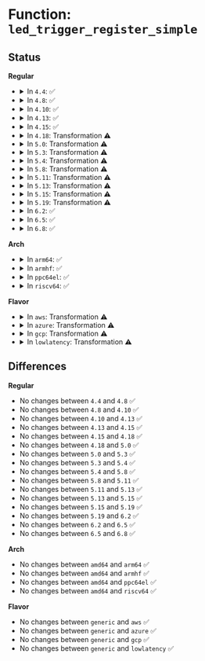 # Function: <code>led_trigger_register_simple</code>

## Status
<b>Regular</b>
<ul>
<li>
<details>
<summary>In <code>4.4</code>: ✅</summary>

```c
void led_trigger_register_simple(const char *name, struct led_trigger **tp);
```

**Collision:** Unique Global

**Inline:** No

**Transformation:** False

**Instances:**

```
In drivers/leds/led-triggers.c (ffffffff816cec40)
Location: drivers/leds/led-triggers.c:308
Inline: False
Direct callers:
  - drivers/usb/common/led.c:ledtrig_usb_init
  - drivers/usb/common/led.c:ledtrig_usb_init
  - drivers/power/power_supply_leds.c:power_supply_create_triggers
  - drivers/power/power_supply_leds.c:power_supply_create_triggers
  - drivers/power/power_supply_leds.c:power_supply_create_triggers
  - drivers/power/power_supply_leds.c:power_supply_create_triggers
  - drivers/power/power_supply_leds.c:power_supply_create_triggers
  - drivers/leds/trigger/ledtrig-cpu.c:ledtrig_cpu_init
```
**Symbols:**

```
ffffffff816cec40-ffffffff816cecc8: led_trigger_register_simple (STB_GLOBAL)
```
</details>
</li>
<li>
<details>
<summary>In <code>4.8</code>: ✅</summary>

```c
void led_trigger_register_simple(const char *name, struct led_trigger **tp);
```

**Collision:** Unique Global

**Inline:** No

**Transformation:** False

**Instances:**

```
In drivers/leds/led-triggers.c (ffffffff81731d40)
Location: drivers/leds/led-triggers.c:329
Inline: False
Direct callers:
  - drivers/usb/common/led.c:ledtrig_usb_init
  - drivers/usb/common/led.c:ledtrig_usb_init
  - drivers/power/power_supply_leds.c:power_supply_create_triggers
  - drivers/power/power_supply_leds.c:power_supply_create_triggers
  - drivers/power/power_supply_leds.c:power_supply_create_triggers
  - drivers/power/power_supply_leds.c:power_supply_create_triggers
  - drivers/power/power_supply_leds.c:power_supply_create_triggers
  - drivers/leds/trigger/ledtrig-disk.c:ledtrig_disk_init
  - drivers/leds/trigger/ledtrig-disk.c:ledtrig_disk_init
  - drivers/leds/trigger/ledtrig-mtd.c:ledtrig_mtd_init
  - drivers/leds/trigger/ledtrig-mtd.c:ledtrig_mtd_init
  - drivers/leds/trigger/ledtrig-cpu.c:ledtrig_cpu_init
  - drivers/leds/trigger/ledtrig-panic.c:ledtrig_panic_init
```
**Symbols:**

```
ffffffff81731d40-ffffffff81731dca: led_trigger_register_simple (STB_GLOBAL)
```
</details>
</li>
<li>
<details>
<summary>In <code>4.10</code>: ✅</summary>

```c
void led_trigger_register_simple(const char *name, struct led_trigger **tp);
```

**Collision:** Unique Global

**Inline:** No

**Transformation:** False

**Instances:**

```
In drivers/leds/led-triggers.c (ffffffff81764d10)
Location: drivers/leds/led-triggers.c:336
Inline: False
Direct callers:
  - drivers/usb/common/led.c:ledtrig_usb_init
  - drivers/usb/common/led.c:ledtrig_usb_init
  - drivers/power/supply/power_supply_leds.c:power_supply_create_triggers
  - drivers/power/supply/power_supply_leds.c:power_supply_create_triggers
  - drivers/power/supply/power_supply_leds.c:power_supply_create_triggers
  - drivers/power/supply/power_supply_leds.c:power_supply_create_triggers
  - drivers/power/supply/power_supply_leds.c:power_supply_create_triggers
  - drivers/leds/trigger/ledtrig-disk.c:ledtrig_disk_init
  - drivers/leds/trigger/ledtrig-disk.c:ledtrig_disk_init
  - drivers/leds/trigger/ledtrig-mtd.c:ledtrig_mtd_init
  - drivers/leds/trigger/ledtrig-mtd.c:ledtrig_mtd_init
  - drivers/leds/trigger/ledtrig-cpu.c:ledtrig_cpu_init
  - drivers/leds/trigger/ledtrig-panic.c:ledtrig_panic_init
```
**Symbols:**

```
ffffffff81764d10-ffffffff81764d9a: led_trigger_register_simple (STB_GLOBAL)
```
</details>
</li>
<li>
<details>
<summary>In <code>4.13</code>: ✅</summary>

```c
void led_trigger_register_simple(const char *name, struct led_trigger **tp);
```

**Collision:** Unique Global

**Inline:** No

**Transformation:** False

**Instances:**

```
In drivers/leds/led-triggers.c (ffffffff81783480)
Location: drivers/leds/led-triggers.c:336
Inline: False
Direct callers:
  - drivers/usb/common/led.c:ledtrig_usb_init
  - drivers/usb/common/led.c:ledtrig_usb_init
  - drivers/power/supply/power_supply_leds.c:power_supply_create_triggers
  - drivers/power/supply/power_supply_leds.c:power_supply_create_triggers
  - drivers/power/supply/power_supply_leds.c:power_supply_create_triggers
  - drivers/power/supply/power_supply_leds.c:power_supply_create_triggers
  - drivers/power/supply/power_supply_leds.c:power_supply_create_triggers
  - drivers/leds/trigger/ledtrig-disk.c:ledtrig_disk_init
  - drivers/leds/trigger/ledtrig-disk.c:ledtrig_disk_init
  - drivers/leds/trigger/ledtrig-mtd.c:ledtrig_mtd_init
  - drivers/leds/trigger/ledtrig-mtd.c:ledtrig_mtd_init
  - drivers/leds/trigger/ledtrig-cpu.c:ledtrig_cpu_init
  - drivers/leds/trigger/ledtrig-cpu.c:ledtrig_cpu_init
  - drivers/leds/trigger/ledtrig-panic.c:ledtrig_panic_init
```
**Symbols:**

```
ffffffff81783480-ffffffff81783508: led_trigger_register_simple (STB_GLOBAL)
```
</details>
</li>
<li>
<details>
<summary>In <code>4.15</code>: ✅</summary>

```c
void led_trigger_register_simple(const char *name, struct led_trigger **tp);
```

**Collision:** Unique Global

**Inline:** No

**Transformation:** False

**Instances:**

```
In drivers/leds/led-triggers.c (ffffffff817f9840)
Location: drivers/leds/led-triggers.c:336
Inline: False
Direct callers:
  - drivers/usb/common/led.c:ledtrig_usb_init
  - drivers/usb/common/led.c:ledtrig_usb_init
  - drivers/power/supply/power_supply_leds.c:power_supply_create_triggers
  - drivers/power/supply/power_supply_leds.c:power_supply_create_triggers
  - drivers/power/supply/power_supply_leds.c:power_supply_create_triggers
  - drivers/power/supply/power_supply_leds.c:power_supply_create_triggers
  - drivers/power/supply/power_supply_leds.c:power_supply_create_triggers
  - drivers/leds/trigger/ledtrig-disk.c:ledtrig_disk_init
  - drivers/leds/trigger/ledtrig-disk.c:ledtrig_disk_init
  - drivers/leds/trigger/ledtrig-mtd.c:ledtrig_mtd_init
  - drivers/leds/trigger/ledtrig-mtd.c:ledtrig_mtd_init
  - drivers/leds/trigger/ledtrig-cpu.c:ledtrig_cpu_init
  - drivers/leds/trigger/ledtrig-cpu.c:ledtrig_cpu_init
  - drivers/leds/trigger/ledtrig-panic.c:ledtrig_panic_init
```
**Symbols:**

```
ffffffff817f9840-ffffffff817f98c8: led_trigger_register_simple (STB_GLOBAL)
```
</details>
</li>
<li>
<details>
<summary>In <code>4.18</code>: Transformation ⚠️</summary>

```c
void led_trigger_register_simple(const char *name, struct led_trigger **tp);
```

**Collision:** Unique Global

**Inline:** No

**Transformation:** True

**Instances:**

```
In drivers/leds/led-triggers.c (0)
Location: drivers/leds/led-triggers.c:336
Inline: False
Direct callers:
  - drivers/usb/common/led.c:ledtrig_usb_init
  - drivers/usb/common/led.c:ledtrig_usb_init
  - drivers/power/supply/power_supply_leds.c:power_supply_create_triggers
  - drivers/power/supply/power_supply_leds.c:power_supply_create_triggers
  - drivers/power/supply/power_supply_leds.c:power_supply_create_triggers
  - drivers/power/supply/power_supply_leds.c:power_supply_create_triggers
  - drivers/power/supply/power_supply_leds.c:power_supply_create_triggers
  - drivers/leds/trigger/ledtrig-disk.c:ledtrig_disk_init
  - drivers/leds/trigger/ledtrig-disk.c:ledtrig_disk_init
  - drivers/leds/trigger/ledtrig-disk.c:ledtrig_disk_init
  - drivers/leds/trigger/ledtrig-disk.c:ledtrig_disk_init
  - drivers/leds/trigger/ledtrig-mtd.c:ledtrig_mtd_init
  - drivers/leds/trigger/ledtrig-mtd.c:ledtrig_mtd_init
  - drivers/leds/trigger/ledtrig-cpu.c:ledtrig_cpu_init
  - drivers/leds/trigger/ledtrig-cpu.c:ledtrig_cpu_init
  - drivers/leds/trigger/ledtrig-panic.c:ledtrig_panic_init
```
**Symbols:**

```
ffffffff81842f45-ffffffff81842f59: led_trigger_register_simple.cold.12 (STB_LOCAL)
ffffffff81842e50-ffffffff81842ecb: led_trigger_register_simple (STB_GLOBAL)
```
</details>
</li>
<li>
<details>
<summary>In <code>5.0</code>: Transformation ⚠️</summary>

```c
void led_trigger_register_simple(const char *name, struct led_trigger **tp);
```

**Collision:** Unique Global

**Inline:** No

**Transformation:** True

**Instances:**

```
In drivers/leds/led-triggers.c (0)
Location: drivers/leds/led-triggers.c:374
Inline: False
Direct callers:
  - drivers/usb/common/led.c:ledtrig_usb_init
  - drivers/usb/common/led.c:ledtrig_usb_init
  - drivers/power/supply/power_supply_leds.c:power_supply_create_triggers
  - drivers/power/supply/power_supply_leds.c:power_supply_create_triggers
  - drivers/power/supply/power_supply_leds.c:power_supply_create_triggers
  - drivers/power/supply/power_supply_leds.c:power_supply_create_triggers
  - drivers/power/supply/power_supply_leds.c:power_supply_create_triggers
  - drivers/leds/trigger/ledtrig-disk.c:ledtrig_disk_init
  - drivers/leds/trigger/ledtrig-disk.c:ledtrig_disk_init
  - drivers/leds/trigger/ledtrig-disk.c:ledtrig_disk_init
  - drivers/leds/trigger/ledtrig-disk.c:ledtrig_disk_init
  - drivers/leds/trigger/ledtrig-mtd.c:ledtrig_mtd_init
  - drivers/leds/trigger/ledtrig-mtd.c:ledtrig_mtd_init
  - drivers/leds/trigger/ledtrig-cpu.c:ledtrig_cpu_init
  - drivers/leds/trigger/ledtrig-cpu.c:ledtrig_cpu_init
  - drivers/leds/trigger/ledtrig-panic.c:ledtrig_panic_init
```
**Symbols:**

```
ffffffff8186ef55-ffffffff8186ef69: led_trigger_register_simple.cold.11 (STB_LOCAL)
ffffffff8186edd0-ffffffff8186ee4b: led_trigger_register_simple (STB_GLOBAL)
```
</details>
</li>
<li>
<details>
<summary>In <code>5.3</code>: Transformation ⚠️</summary>

```c
void led_trigger_register_simple(const char *name, struct led_trigger **tp);
```

**Collision:** Unique Global

**Inline:** No

**Transformation:** True

**Instances:**

```
In drivers/leds/led-triggers.c (0)
Location: drivers/leds/led-triggers.c:370
Inline: False
Direct callers:
  - drivers/usb/common/led.c:ledtrig_usb_init
  - drivers/usb/common/led.c:ledtrig_usb_init
  - drivers/power/supply/power_supply_leds.c:power_supply_create_triggers
  - drivers/power/supply/power_supply_leds.c:power_supply_create_triggers
  - drivers/power/supply/power_supply_leds.c:power_supply_create_triggers
  - drivers/power/supply/power_supply_leds.c:power_supply_create_triggers
  - drivers/power/supply/power_supply_leds.c:power_supply_create_triggers
  - drivers/leds/trigger/ledtrig-disk.c:ledtrig_disk_init
  - drivers/leds/trigger/ledtrig-disk.c:ledtrig_disk_init
  - drivers/leds/trigger/ledtrig-disk.c:ledtrig_disk_init
  - drivers/leds/trigger/ledtrig-disk.c:ledtrig_disk_init
  - drivers/leds/trigger/ledtrig-mtd.c:ledtrig_mtd_init
  - drivers/leds/trigger/ledtrig-mtd.c:ledtrig_mtd_init
  - drivers/leds/trigger/ledtrig-cpu.c:ledtrig_cpu_init
  - drivers/leds/trigger/ledtrig-cpu.c:ledtrig_cpu_init
  - drivers/leds/trigger/ledtrig-panic.c:ledtrig_panic_init
```
**Symbols:**

```
ffffffff818b324d-ffffffff818b3261: led_trigger_register_simple.cold (STB_LOCAL)
ffffffff818b3080-ffffffff818b30fb: led_trigger_register_simple (STB_GLOBAL)
```
</details>
</li>
<li>
<details>
<summary>In <code>5.4</code>: Transformation ⚠️</summary>

```c
void led_trigger_register_simple(const char *name, struct led_trigger **tp);
```

**Collision:** Unique Global

**Inline:** No

**Transformation:** True

**Instances:**

```
In drivers/leds/led-triggers.c (0)
Location: drivers/leds/led-triggers.c:371
Inline: False
Direct callers:
  - drivers/usb/common/led.c:ledtrig_usb_init
  - drivers/usb/common/led.c:ledtrig_usb_init
  - drivers/power/supply/power_supply_leds.c:power_supply_create_triggers
  - drivers/power/supply/power_supply_leds.c:power_supply_create_triggers
  - drivers/power/supply/power_supply_leds.c:power_supply_create_triggers
  - drivers/power/supply/power_supply_leds.c:power_supply_create_triggers
  - drivers/power/supply/power_supply_leds.c:power_supply_create_triggers
  - drivers/leds/trigger/ledtrig-disk.c:ledtrig_disk_init
  - drivers/leds/trigger/ledtrig-disk.c:ledtrig_disk_init
  - drivers/leds/trigger/ledtrig-disk.c:ledtrig_disk_init
  - drivers/leds/trigger/ledtrig-disk.c:ledtrig_disk_init
  - drivers/leds/trigger/ledtrig-mtd.c:ledtrig_mtd_init
  - drivers/leds/trigger/ledtrig-mtd.c:ledtrig_mtd_init
  - drivers/leds/trigger/ledtrig-cpu.c:ledtrig_cpu_init
  - drivers/leds/trigger/ledtrig-cpu.c:ledtrig_cpu_init
  - drivers/leds/trigger/ledtrig-panic.c:ledtrig_panic_init
```
**Symbols:**

```
ffffffff818e5b6d-ffffffff818e5b81: led_trigger_register_simple.cold (STB_LOCAL)
ffffffff818e59a0-ffffffff818e5a1b: led_trigger_register_simple (STB_GLOBAL)
```
</details>
</li>
<li>
<details>
<summary>In <code>5.8</code>: Transformation ⚠️</summary>

```c
void led_trigger_register_simple(const char *name, struct led_trigger **tp);
```

**Collision:** Unique Global

**Inline:** No

**Transformation:** True

**Instances:**

```
In drivers/leds/led-triggers.c (0)
Location: drivers/leds/led-triggers.c:417
Inline: False
Direct callers:
  - drivers/usb/common/led.c:ledtrig_usb_init
  - drivers/usb/common/led.c:ledtrig_usb_init
  - drivers/power/supply/power_supply_leds.c:power_supply_create_triggers
  - drivers/power/supply/power_supply_leds.c:power_supply_create_bat_triggers
  - drivers/power/supply/power_supply_leds.c:power_supply_create_bat_triggers
  - drivers/power/supply/power_supply_leds.c:power_supply_create_bat_triggers
  - drivers/power/supply/power_supply_leds.c:power_supply_create_bat_triggers
  - drivers/mmc/core/host.c:mmc_add_host
  - drivers/leds/trigger/ledtrig-disk.c:ledtrig_disk_init
  - drivers/leds/trigger/ledtrig-disk.c:ledtrig_disk_init
  - drivers/leds/trigger/ledtrig-disk.c:ledtrig_disk_init
  - drivers/leds/trigger/ledtrig-disk.c:ledtrig_disk_init
  - drivers/leds/trigger/ledtrig-mtd.c:ledtrig_mtd_init
  - drivers/leds/trigger/ledtrig-mtd.c:ledtrig_mtd_init
  - drivers/leds/trigger/ledtrig-cpu.c:ledtrig_cpu_init
  - drivers/leds/trigger/ledtrig-cpu.c:ledtrig_cpu_init
  - drivers/leds/trigger/ledtrig-panic.c:ledtrig_panic_init
```
**Symbols:**

```
ffffffff819b8e27-ffffffff819b8e3b: led_trigger_register_simple.cold (STB_LOCAL)
ffffffff819b8b50-ffffffff819b8bcb: led_trigger_register_simple (STB_GLOBAL)
```
</details>
</li>
<li>
<details>
<summary>In <code>5.11</code>: Transformation ⚠️</summary>

```c
void led_trigger_register_simple(const char *name, struct led_trigger **tp);
```

**Collision:** Unique Global

**Inline:** No

**Transformation:** True

**Instances:**

```
In drivers/leds/led-triggers.c (0)
Location: drivers/leds/led-triggers.c:433
Inline: False
Direct callers:
  - drivers/usb/common/led.c:ledtrig_usb_init
  - drivers/usb/common/led.c:ledtrig_usb_init
  - drivers/power/supply/power_supply_leds.c:power_supply_create_triggers
  - drivers/power/supply/power_supply_leds.c:power_supply_create_bat_triggers
  - drivers/power/supply/power_supply_leds.c:power_supply_create_bat_triggers
  - drivers/power/supply/power_supply_leds.c:power_supply_create_bat_triggers
  - drivers/power/supply/power_supply_leds.c:power_supply_create_bat_triggers
  - drivers/mmc/core/host.c:mmc_add_host
  - drivers/leds/trigger/ledtrig-disk.c:ledtrig_disk_init
  - drivers/leds/trigger/ledtrig-disk.c:ledtrig_disk_init
  - drivers/leds/trigger/ledtrig-disk.c:ledtrig_disk_init
  - drivers/leds/trigger/ledtrig-disk.c:ledtrig_disk_init
  - drivers/leds/trigger/ledtrig-mtd.c:ledtrig_mtd_init
  - drivers/leds/trigger/ledtrig-mtd.c:ledtrig_mtd_init
  - drivers/leds/trigger/ledtrig-cpu.c:ledtrig_cpu_init
  - drivers/leds/trigger/ledtrig-cpu.c:ledtrig_cpu_init
  - drivers/leds/trigger/ledtrig-panic.c:ledtrig_panic_init
```
**Symbols:**

```
ffffffff81c2b4b1-ffffffff81c2b4c5: led_trigger_register_simple.cold (STB_LOCAL)
ffffffff819bb060-ffffffff819bb0db: led_trigger_register_simple (STB_GLOBAL)
```
</details>
</li>
<li>
<details>
<summary>In <code>5.13</code>: Transformation ⚠️</summary>

```c
void led_trigger_register_simple(const char *name, struct led_trigger **tp);
```

**Collision:** Unique Global

**Inline:** No

**Transformation:** True

**Instances:**

```
In drivers/leds/led-triggers.c (0)
Location: drivers/leds/led-triggers.c:433
Inline: False
Direct callers:
  - drivers/usb/common/led.c:ledtrig_usb_init
  - drivers/usb/common/led.c:ledtrig_usb_init
  - drivers/power/supply/power_supply_leds.c:power_supply_create_triggers
  - drivers/power/supply/power_supply_leds.c:power_supply_create_triggers
  - drivers/power/supply/power_supply_leds.c:power_supply_create_triggers
  - drivers/power/supply/power_supply_leds.c:power_supply_create_triggers
  - drivers/power/supply/power_supply_leds.c:power_supply_create_triggers
  - drivers/mmc/core/host.c:mmc_add_host
  - drivers/leds/trigger/ledtrig-disk.c:ledtrig_disk_init
  - drivers/leds/trigger/ledtrig-disk.c:ledtrig_disk_init
  - drivers/leds/trigger/ledtrig-disk.c:ledtrig_disk_init
  - drivers/leds/trigger/ledtrig-disk.c:ledtrig_disk_init
  - drivers/leds/trigger/ledtrig-mtd.c:ledtrig_mtd_init
  - drivers/leds/trigger/ledtrig-mtd.c:ledtrig_mtd_init
  - drivers/leds/trigger/ledtrig-cpu.c:ledtrig_cpu_init
  - drivers/leds/trigger/ledtrig-cpu.c:ledtrig_cpu_init
  - drivers/leds/trigger/ledtrig-panic.c:ledtrig_panic_init
```
**Symbols:**

```
ffffffff81c1d858-ffffffff81c1d86c: led_trigger_register_simple.cold (STB_LOCAL)
ffffffff8199f870-ffffffff8199f8e9: led_trigger_register_simple (STB_GLOBAL)
```
</details>
</li>
<li>
<details>
<summary>In <code>5.15</code>: Transformation ⚠️</summary>

```c
void led_trigger_register_simple(const char *name, struct led_trigger **tp);
```

**Collision:** Unique Global

**Inline:** No

**Transformation:** True

**Instances:**

```
In drivers/leds/led-triggers.c (0)
Location: drivers/leds/led-triggers.c:433
Inline: False
Direct callers:
  - drivers/usb/common/led.c:ledtrig_usb_init
  - drivers/usb/common/led.c:ledtrig_usb_init
  - drivers/power/supply/power_supply_leds.c:power_supply_create_triggers
  - drivers/power/supply/power_supply_leds.c:power_supply_create_triggers
  - drivers/power/supply/power_supply_leds.c:power_supply_create_triggers
  - drivers/power/supply/power_supply_leds.c:power_supply_create_triggers
  - drivers/power/supply/power_supply_leds.c:power_supply_create_triggers
  - drivers/leds/trigger/ledtrig-disk.c:ledtrig_disk_init
  - drivers/leds/trigger/ledtrig-disk.c:ledtrig_disk_init
  - drivers/leds/trigger/ledtrig-disk.c:ledtrig_disk_init
  - drivers/leds/trigger/ledtrig-disk.c:ledtrig_disk_init
  - drivers/leds/trigger/ledtrig-mtd.c:ledtrig_mtd_init
  - drivers/leds/trigger/ledtrig-mtd.c:ledtrig_mtd_init
  - drivers/leds/trigger/ledtrig-cpu.c:ledtrig_cpu_init
  - drivers/leds/trigger/ledtrig-cpu.c:ledtrig_cpu_init
  - drivers/leds/trigger/ledtrig-panic.c:ledtrig_panic_init
```
**Symbols:**

```
ffffffff81d2eb77-ffffffff81d2eb8b: led_trigger_register_simple.cold (STB_LOCAL)
ffffffff81a4c510-ffffffff81a4c589: led_trigger_register_simple (STB_GLOBAL)
```
</details>
</li>
<li>
<details>
<summary>In <code>5.19</code>: Transformation ⚠️</summary>

```c
void led_trigger_register_simple(const char *name, struct led_trigger **tp);
```

**Collision:** Unique Global

**Inline:** No

**Transformation:** True

**Instances:**

```
In drivers/leds/led-triggers.c (0)
Location: drivers/leds/led-triggers.c:434
Inline: False
Direct callers:
  - drivers/usb/common/led.c:ledtrig_usb_init
  - drivers/usb/common/led.c:ledtrig_usb_init
  - drivers/power/supply/power_supply_leds.c:power_supply_create_triggers
  - drivers/power/supply/power_supply_leds.c:power_supply_create_triggers
  - drivers/power/supply/power_supply_leds.c:power_supply_create_triggers
  - drivers/power/supply/power_supply_leds.c:power_supply_create_triggers
  - drivers/power/supply/power_supply_leds.c:power_supply_create_triggers
  - drivers/leds/trigger/ledtrig-disk.c:ledtrig_disk_init
  - drivers/leds/trigger/ledtrig-disk.c:ledtrig_disk_init
  - drivers/leds/trigger/ledtrig-disk.c:ledtrig_disk_init
  - drivers/leds/trigger/ledtrig-disk.c:ledtrig_disk_init
  - drivers/leds/trigger/ledtrig-mtd.c:ledtrig_mtd_init
  - drivers/leds/trigger/ledtrig-mtd.c:ledtrig_mtd_init
  - drivers/leds/trigger/ledtrig-cpu.c:ledtrig_cpu_init
  - drivers/leds/trigger/ledtrig-cpu.c:ledtrig_cpu_init
  - drivers/leds/trigger/ledtrig-panic.c:ledtrig_panic_init
```
**Symbols:**

```
ffffffff81efaffc-ffffffff81efb010: led_trigger_register_simple.cold (STB_LOCAL)
ffffffff81bbac90-ffffffff81bbad1d: led_trigger_register_simple (STB_GLOBAL)
```
</details>
</li>
<li>
<details>
<summary>In <code>6.2</code>: ✅</summary>

```c
void led_trigger_register_simple(const char *name, struct led_trigger **tp);
```

**Collision:** Unique Global

**Inline:** No

**Transformation:** False

**Instances:**

```
In drivers/leds/led-triggers.c (ffffffff81d602b0)
Location: drivers/leds/led-triggers.c:434
Inline: False
Direct callers:
  - drivers/usb/common/led.c:ledtrig_usb_init
  - drivers/usb/common/led.c:ledtrig_usb_init
  - drivers/power/supply/power_supply_leds.c:power_supply_create_triggers
  - drivers/power/supply/power_supply_leds.c:power_supply_create_triggers
  - drivers/power/supply/power_supply_leds.c:power_supply_create_triggers
  - drivers/power/supply/power_supply_leds.c:power_supply_create_triggers
  - drivers/power/supply/power_supply_leds.c:power_supply_create_triggers
  - drivers/leds/trigger/ledtrig-disk.c:ledtrig_disk_init
  - drivers/leds/trigger/ledtrig-disk.c:ledtrig_disk_init
  - drivers/leds/trigger/ledtrig-disk.c:ledtrig_disk_init
  - drivers/leds/trigger/ledtrig-disk.c:ledtrig_disk_init
  - drivers/leds/trigger/ledtrig-mtd.c:ledtrig_mtd_init
  - drivers/leds/trigger/ledtrig-mtd.c:ledtrig_mtd_init
  - drivers/leds/trigger/ledtrig-cpu.c:ledtrig_cpu_init
  - drivers/leds/trigger/ledtrig-cpu.c:ledtrig_cpu_init
  - drivers/leds/trigger/ledtrig-panic.c:ledtrig_panic_init
```
**Symbols:**

```
ffffffff81d602b0-ffffffff81d60345: led_trigger_register_simple (STB_GLOBAL)
```
</details>
</li>
<li>
<details>
<summary>In <code>6.5</code>: ✅</summary>

```c
void led_trigger_register_simple(const char *name, struct led_trigger **tp);
```

**Collision:** Unique Global

**Inline:** No

**Transformation:** False

**Instances:**

```
In drivers/leds/led-triggers.c (ffffffff81dcb3a0)
Location: drivers/leds/led-triggers.c:435
Inline: False
Direct callers:
  - drivers/usb/common/led.c:ledtrig_usb_init
  - drivers/usb/common/led.c:ledtrig_usb_init
  - drivers/power/supply/power_supply_leds.c:power_supply_create_triggers
  - drivers/power/supply/power_supply_leds.c:power_supply_create_triggers
  - drivers/power/supply/power_supply_leds.c:power_supply_create_triggers
  - drivers/power/supply/power_supply_leds.c:power_supply_create_triggers
  - drivers/power/supply/power_supply_leds.c:power_supply_create_triggers
  - drivers/leds/trigger/ledtrig-disk.c:ledtrig_disk_init
  - drivers/leds/trigger/ledtrig-disk.c:ledtrig_disk_init
  - drivers/leds/trigger/ledtrig-disk.c:ledtrig_disk_init
  - drivers/leds/trigger/ledtrig-mtd.c:ledtrig_mtd_init
  - drivers/leds/trigger/ledtrig-mtd.c:ledtrig_mtd_init
  - drivers/leds/trigger/ledtrig-cpu.c:ledtrig_cpu_init
  - drivers/leds/trigger/ledtrig-cpu.c:ledtrig_cpu_init
  - drivers/leds/trigger/ledtrig-panic.c:ledtrig_panic_init
```
**Symbols:**

```
ffffffff81dcb3a0-ffffffff81dcb435: led_trigger_register_simple (STB_GLOBAL)
```
</details>
</li>
<li>
<details>
<summary>In <code>6.8</code>: ✅</summary>

```c
void led_trigger_register_simple(const char *name, struct led_trigger **tp);
```

**Collision:** Unique Global

**Inline:** No

**Transformation:** False

**Instances:**

```
In drivers/leds/led-triggers.c (ffffffff81e83e20)
Location: drivers/leds/led-triggers.c:422
Inline: False
Direct callers:
  - drivers/usb/common/led.c:ledtrig_usb_init
  - drivers/usb/common/led.c:ledtrig_usb_init
  - drivers/power/supply/power_supply_leds.c:power_supply_create_triggers
  - drivers/power/supply/power_supply_leds.c:power_supply_create_triggers
  - drivers/power/supply/power_supply_leds.c:power_supply_create_triggers
  - drivers/power/supply/power_supply_leds.c:power_supply_create_triggers
  - drivers/power/supply/power_supply_leds.c:power_supply_create_triggers
  - drivers/leds/trigger/ledtrig-disk.c:ledtrig_disk_init
  - drivers/leds/trigger/ledtrig-disk.c:ledtrig_disk_init
  - drivers/leds/trigger/ledtrig-disk.c:ledtrig_disk_init
  - drivers/leds/trigger/ledtrig-mtd.c:ledtrig_mtd_init
  - drivers/leds/trigger/ledtrig-mtd.c:ledtrig_mtd_init
  - drivers/leds/trigger/ledtrig-cpu.c:ledtrig_cpu_init
  - drivers/leds/trigger/ledtrig-cpu.c:ledtrig_cpu_init
  - drivers/leds/trigger/ledtrig-panic.c:ledtrig_panic_init
```
**Symbols:**

```
ffffffff81e83e20-ffffffff81e83ee5: led_trigger_register_simple (STB_GLOBAL)
```
</details>
</li>
</ul>
<b>Arch</b>
<ul>
<li>
<details>
<summary>In <code>arm64</code>: ✅</summary>

```c
void led_trigger_register_simple(const char *name, struct led_trigger **tp);
```

**Collision:** Unique Global

**Inline:** No

**Transformation:** False

**Instances:**

```
In drivers/leds/led-triggers.c (ffff800010b4aa88)
Location: drivers/leds/led-triggers.c:371
Inline: False
Direct callers:
  - drivers/usb/common/led.c:ledtrig_usb_init
  - drivers/usb/common/led.c:ledtrig_usb_init
  - drivers/power/supply/power_supply_leds.c:power_supply_create_triggers
  - drivers/power/supply/power_supply_leds.c:power_supply_create_triggers
  - drivers/power/supply/power_supply_leds.c:power_supply_create_triggers
  - drivers/power/supply/power_supply_leds.c:power_supply_create_triggers
  - drivers/power/supply/power_supply_leds.c:power_supply_create_triggers
  - drivers/leds/trigger/ledtrig-disk.c:ledtrig_disk_init
  - drivers/leds/trigger/ledtrig-disk.c:ledtrig_disk_init
  - drivers/leds/trigger/ledtrig-disk.c:ledtrig_disk_init
  - drivers/leds/trigger/ledtrig-disk.c:ledtrig_disk_init
  - drivers/leds/trigger/ledtrig-mtd.c:ledtrig_mtd_init
  - drivers/leds/trigger/ledtrig-mtd.c:ledtrig_mtd_init
  - drivers/leds/trigger/ledtrig-cpu.c:ledtrig_cpu_init
  - drivers/leds/trigger/ledtrig-cpu.c:ledtrig_cpu_init
  - drivers/leds/trigger/ledtrig-panic.c:ledtrig_panic_init
```
**Symbols:**

```
ffff800010b4aa88-ffff800010b4ab20: led_trigger_register_simple (STB_GLOBAL)
```
</details>
</li>
<li>
<details>
<summary>In <code>armhf</code>: ✅</summary>

```c
void led_trigger_register_simple(const char *name, struct led_trigger **tp);
```

**Collision:** Unique Global

**Inline:** No

**Transformation:** False

**Instances:**

```
In drivers/leds/led-triggers.c (c0c33af4)
Location: drivers/leds/led-triggers.c:371
Inline: False
Direct callers:
  - drivers/usb/common/led.c:ledtrig_usb_init
  - drivers/usb/common/led.c:ledtrig_usb_init
  - drivers/power/supply/power_supply_leds.c:power_supply_create_triggers
  - drivers/power/supply/power_supply_leds.c:power_supply_create_triggers
  - drivers/power/supply/power_supply_leds.c:power_supply_create_triggers
  - drivers/power/supply/power_supply_leds.c:power_supply_create_triggers
  - drivers/power/supply/power_supply_leds.c:power_supply_create_triggers
  - drivers/leds/trigger/ledtrig-disk.c:ledtrig_disk_init
  - drivers/leds/trigger/ledtrig-disk.c:ledtrig_disk_init
  - drivers/leds/trigger/ledtrig-disk.c:ledtrig_disk_init
  - drivers/leds/trigger/ledtrig-disk.c:ledtrig_disk_init
  - drivers/leds/trigger/ledtrig-mtd.c:ledtrig_mtd_init
  - drivers/leds/trigger/ledtrig-mtd.c:ledtrig_mtd_init
  - drivers/leds/trigger/ledtrig-cpu.c:ledtrig_cpu_init
  - drivers/leds/trigger/ledtrig-cpu.c:ledtrig_cpu_init
  - drivers/leds/trigger/ledtrig-panic.c:ledtrig_panic_init
```
**Symbols:**

```
c0c33af4-c0c33b80: led_trigger_register_simple (STB_GLOBAL)
```
</details>
</li>
<li>
<details>
<summary>In <code>ppc64el</code>: ✅</summary>

```c
void led_trigger_register_simple(const char *name, struct led_trigger **tp);
```

**Collision:** Unique Global

**Inline:** No

**Transformation:** False

**Instances:**

```
In drivers/leds/led-triggers.c (c000000000c3fbc0)
Location: drivers/leds/led-triggers.c:371
Inline: False
Direct callers:
  - drivers/usb/common/led.c:ledtrig_usb_init
  - drivers/usb/common/led.c:ledtrig_usb_init
  - drivers/power/supply/power_supply_leds.c:power_supply_create_triggers
  - drivers/power/supply/power_supply_leds.c:power_supply_create_triggers
  - drivers/power/supply/power_supply_leds.c:power_supply_create_triggers
  - drivers/power/supply/power_supply_leds.c:power_supply_create_triggers
  - drivers/power/supply/power_supply_leds.c:power_supply_create_triggers
  - drivers/leds/trigger/ledtrig-disk.c:ledtrig_disk_init
  - drivers/leds/trigger/ledtrig-disk.c:ledtrig_disk_init
  - drivers/leds/trigger/ledtrig-disk.c:ledtrig_disk_init
  - drivers/leds/trigger/ledtrig-disk.c:ledtrig_disk_init
  - drivers/leds/trigger/ledtrig-mtd.c:ledtrig_mtd_init
  - drivers/leds/trigger/ledtrig-mtd.c:ledtrig_mtd_init
  - drivers/leds/trigger/ledtrig-cpu.c:ledtrig_cpu_init
  - drivers/leds/trigger/ledtrig-cpu.c:ledtrig_cpu_init
  - drivers/leds/trigger/ledtrig-panic.c:ledtrig_panic_init
```
**Symbols:**

```
c000000000c3fbc0-c000000000c3fc98: led_trigger_register_simple (STB_GLOBAL)
```
</details>
</li>
<li>
<details>
<summary>In <code>riscv64</code>: ✅</summary>

```c
void led_trigger_register_simple(const char *name, struct led_trigger **tp);
```

**Collision:** Unique Global

**Inline:** No

**Transformation:** False

**Instances:**

```
In drivers/leds/led-triggers.c (ffffffe00071dc58)
Location: drivers/leds/led-triggers.c:371
Inline: False
Direct callers:
  - drivers/usb/common/led.c:ledtrig_usb_init
  - drivers/usb/common/led.c:ledtrig_usb_init
  - drivers/power/supply/power_supply_leds.c:power_supply_create_triggers
  - drivers/power/supply/power_supply_leds.c:power_supply_create_triggers
  - drivers/power/supply/power_supply_leds.c:power_supply_create_triggers
  - drivers/power/supply/power_supply_leds.c:power_supply_create_triggers
  - drivers/power/supply/power_supply_leds.c:power_supply_create_triggers
  - drivers/leds/trigger/ledtrig-disk.c:ledtrig_disk_init
  - drivers/leds/trigger/ledtrig-disk.c:ledtrig_disk_init
  - drivers/leds/trigger/ledtrig-disk.c:ledtrig_disk_init
  - drivers/leds/trigger/ledtrig-disk.c:ledtrig_disk_init
  - drivers/leds/trigger/ledtrig-mtd.c:ledtrig_mtd_init
  - drivers/leds/trigger/ledtrig-mtd.c:ledtrig_mtd_init
  - drivers/leds/trigger/ledtrig-cpu.c:ledtrig_cpu_init
  - drivers/leds/trigger/ledtrig-cpu.c:ledtrig_cpu_init
  - drivers/leds/trigger/ledtrig-panic.c:ledtrig_panic_init
```
**Symbols:**

```
ffffffe00071dc58-ffffffe00071dcf0: led_trigger_register_simple (STB_GLOBAL)
```
</details>
</li>
</ul>
<b>Flavor</b>
<ul>
<li>
<details>
<summary>In <code>aws</code>: Transformation ⚠️</summary>

```c
void led_trigger_register_simple(const char *name, struct led_trigger **tp);
```

**Collision:** Unique Global

**Inline:** No

**Transformation:** True

**Instances:**

```
In drivers/leds/led-triggers.c (0)
Location: drivers/leds/led-triggers.c:371
Inline: False
Direct callers:
  - drivers/usb/common/led.c:ledtrig_usb_init
  - drivers/usb/common/led.c:ledtrig_usb_init
  - drivers/power/supply/power_supply_leds.c:power_supply_create_triggers
  - drivers/power/supply/power_supply_leds.c:power_supply_create_triggers
  - drivers/power/supply/power_supply_leds.c:power_supply_create_triggers
  - drivers/power/supply/power_supply_leds.c:power_supply_create_triggers
  - drivers/power/supply/power_supply_leds.c:power_supply_create_triggers
```
**Symbols:**

```
ffffffff81888cfd-ffffffff81888d11: led_trigger_register_simple.cold (STB_LOCAL)
ffffffff81888b30-ffffffff81888bab: led_trigger_register_simple (STB_GLOBAL)
```
</details>
</li>
<li>
<details>
<summary>In <code>azure</code>: Transformation ⚠️</summary>

```c
void led_trigger_register_simple(const char *name, struct led_trigger **tp);
```

**Collision:** Unique Global

**Inline:** No

**Transformation:** True

**Instances:**

```
In drivers/leds/led-triggers.c (0)
Location: drivers/leds/led-triggers.c:371
Inline: False
Direct callers:
  - drivers/power/supply/power_supply_leds.c:power_supply_create_triggers
  - drivers/power/supply/power_supply_leds.c:power_supply_create_triggers
  - drivers/power/supply/power_supply_leds.c:power_supply_create_triggers
  - drivers/power/supply/power_supply_leds.c:power_supply_create_triggers
  - drivers/power/supply/power_supply_leds.c:power_supply_create_triggers
```
**Symbols:**

```
ffffffff8184067d-ffffffff81840691: led_trigger_register_simple.cold (STB_LOCAL)
ffffffff818404b0-ffffffff8184052b: led_trigger_register_simple (STB_GLOBAL)
```
</details>
</li>
<li>
<details>
<summary>In <code>gcp</code>: Transformation ⚠️</summary>

```c
void led_trigger_register_simple(const char *name, struct led_trigger **tp);
```

**Collision:** Unique Global

**Inline:** No

**Transformation:** True

**Instances:**

```
In drivers/leds/led-triggers.c (0)
Location: drivers/leds/led-triggers.c:371
Inline: False
Direct callers:
  - drivers/usb/common/led.c:ledtrig_usb_init
  - drivers/usb/common/led.c:ledtrig_usb_init
  - drivers/power/supply/power_supply_leds.c:power_supply_create_triggers
  - drivers/power/supply/power_supply_leds.c:power_supply_create_triggers
  - drivers/power/supply/power_supply_leds.c:power_supply_create_triggers
  - drivers/power/supply/power_supply_leds.c:power_supply_create_triggers
  - drivers/power/supply/power_supply_leds.c:power_supply_create_triggers
  - drivers/leds/trigger/ledtrig-disk.c:ledtrig_disk_init
  - drivers/leds/trigger/ledtrig-disk.c:ledtrig_disk_init
  - drivers/leds/trigger/ledtrig-disk.c:ledtrig_disk_init
  - drivers/leds/trigger/ledtrig-disk.c:ledtrig_disk_init
  - drivers/leds/trigger/ledtrig-mtd.c:ledtrig_mtd_init
  - drivers/leds/trigger/ledtrig-mtd.c:ledtrig_mtd_init
  - drivers/leds/trigger/ledtrig-cpu.c:ledtrig_cpu_init
  - drivers/leds/trigger/ledtrig-cpu.c:ledtrig_cpu_init
  - drivers/leds/trigger/ledtrig-panic.c:ledtrig_panic_init
```
**Symbols:**

```
ffffffff818da9cd-ffffffff818da9e1: led_trigger_register_simple.cold (STB_LOCAL)
ffffffff818da800-ffffffff818da87b: led_trigger_register_simple (STB_GLOBAL)
```
</details>
</li>
<li>
<details>
<summary>In <code>lowlatency</code>: Transformation ⚠️</summary>

```c
void led_trigger_register_simple(const char *name, struct led_trigger **tp);
```

**Collision:** Unique Global

**Inline:** No

**Transformation:** True

**Instances:**

```
In drivers/leds/led-triggers.c (0)
Location: drivers/leds/led-triggers.c:371
Inline: False
Direct callers:
  - drivers/usb/common/led.c:ledtrig_usb_init
  - drivers/usb/common/led.c:ledtrig_usb_init
  - drivers/power/supply/power_supply_leds.c:power_supply_create_triggers
  - drivers/power/supply/power_supply_leds.c:power_supply_create_triggers
  - drivers/power/supply/power_supply_leds.c:power_supply_create_triggers
  - drivers/power/supply/power_supply_leds.c:power_supply_create_triggers
  - drivers/power/supply/power_supply_leds.c:power_supply_create_triggers
  - drivers/leds/trigger/ledtrig-disk.c:ledtrig_disk_init
  - drivers/leds/trigger/ledtrig-disk.c:ledtrig_disk_init
  - drivers/leds/trigger/ledtrig-disk.c:ledtrig_disk_init
  - drivers/leds/trigger/ledtrig-disk.c:ledtrig_disk_init
  - drivers/leds/trigger/ledtrig-mtd.c:ledtrig_mtd_init
  - drivers/leds/trigger/ledtrig-mtd.c:ledtrig_mtd_init
  - drivers/leds/trigger/ledtrig-cpu.c:ledtrig_cpu_init
  - drivers/leds/trigger/ledtrig-cpu.c:ledtrig_cpu_init
  - drivers/leds/trigger/ledtrig-panic.c:ledtrig_panic_init
```
**Symbols:**

```
ffffffff818f74ed-ffffffff818f7501: led_trigger_register_simple.cold (STB_LOCAL)
ffffffff818f7320-ffffffff818f739b: led_trigger_register_simple (STB_GLOBAL)
```
</details>
</li>
</ul>

## Differences
<b>Regular</b>
<ul>
<li>
No changes between <code>4.4</code> and <code>4.8</code> ✅
</li>
<li>
No changes between <code>4.8</code> and <code>4.10</code> ✅
</li>
<li>
No changes between <code>4.10</code> and <code>4.13</code> ✅
</li>
<li>
No changes between <code>4.13</code> and <code>4.15</code> ✅
</li>
<li>
No changes between <code>4.15</code> and <code>4.18</code> ✅
</li>
<li>
No changes between <code>4.18</code> and <code>5.0</code> ✅
</li>
<li>
No changes between <code>5.0</code> and <code>5.3</code> ✅
</li>
<li>
No changes between <code>5.3</code> and <code>5.4</code> ✅
</li>
<li>
No changes between <code>5.4</code> and <code>5.8</code> ✅
</li>
<li>
No changes between <code>5.8</code> and <code>5.11</code> ✅
</li>
<li>
No changes between <code>5.11</code> and <code>5.13</code> ✅
</li>
<li>
No changes between <code>5.13</code> and <code>5.15</code> ✅
</li>
<li>
No changes between <code>5.15</code> and <code>5.19</code> ✅
</li>
<li>
No changes between <code>5.19</code> and <code>6.2</code> ✅
</li>
<li>
No changes between <code>6.2</code> and <code>6.5</code> ✅
</li>
<li>
No changes between <code>6.5</code> and <code>6.8</code> ✅
</li>
</ul>
<b>Arch</b>
<ul>
<li>
No changes between <code>amd64</code> and <code>arm64</code> ✅
</li>
<li>
No changes between <code>amd64</code> and <code>armhf</code> ✅
</li>
<li>
No changes between <code>amd64</code> and <code>ppc64el</code> ✅
</li>
<li>
No changes between <code>amd64</code> and <code>riscv64</code> ✅
</li>
</ul>
<b>Flavor</b>
<ul>
<li>
No changes between <code>generic</code> and <code>aws</code> ✅
</li>
<li>
No changes between <code>generic</code> and <code>azure</code> ✅
</li>
<li>
No changes between <code>generic</code> and <code>gcp</code> ✅
</li>
<li>
No changes between <code>generic</code> and <code>lowlatency</code> ✅
</li>
</ul>
